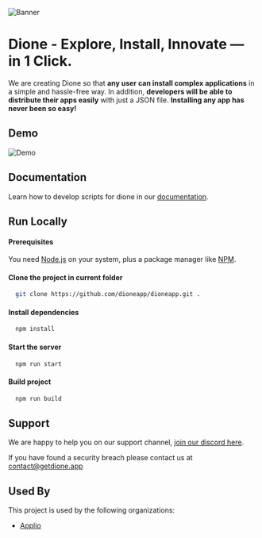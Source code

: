 
![Banner](https://i.imgur.com/FCovqqX.png)


# Dione - Explore, Install, Innovate — in 1 Click.
We are creating Dione so that **any user can install complex applications** in a simple and hassle-free way. In addition, **developers will be able to distribute their apps easily** with just a JSON file. **Installing any app has never been so easy!**

## Demo

[comment]: <> (btw change this later to a real demo)
![Demo](https://i.imgur.com/hLu5ZXu.png)


## Documentation
Learn how to develop scripts for dione in our [documentation](https://getdione-app.pages.dev/docs).


## Run Locally

#### Prerequisites
You need [Node.js](https://nodejs.org/en/download/) on your system, plus a package manager like [NPM](https://www.npmjs.com/get-npm).

#### Clone the project in current folder

```bash
  git clone https://github.com/dioneapp/dioneapp.git .
```

#### Install dependencies

```bash
  npm install
```

#### Start the server

```bash
  npm run start
```

#### Build project

```bash
  npm run build
```


## Support

We are happy to help you on our support channel, [join our discord here](https://getdione-app.pages.dev/discord).

If you have found a security breach please contact us at [contact@getdione.app](mailto:contact@getdione.app)

## Used By

This project is used by the following organizations:

- [Applio](https://applio.org)

